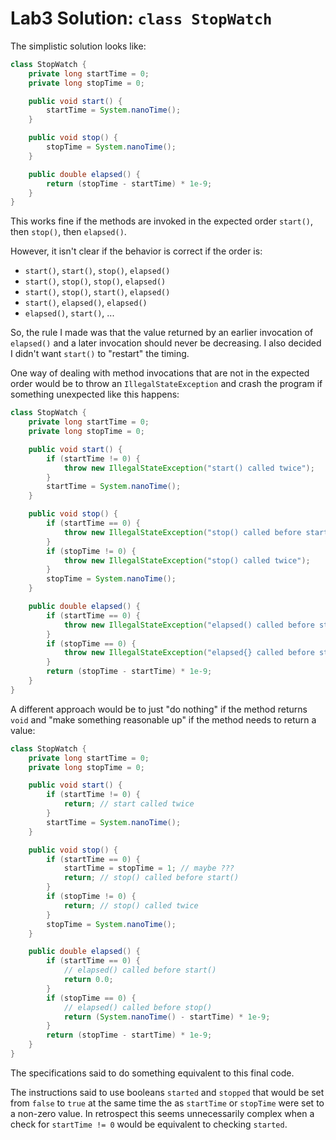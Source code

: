 # Lab3 Solution: `class StopWatch`

The simplistic solution looks like:
```java
class StopWatch {
    private long startTime = 0;
    private long stopTime = 0;

    public void start() {
        startTime = System.nanoTime();
    }

    public void stop() {
        stopTime = System.nanoTime();
    }

    public double elapsed() {
        return (stopTime - startTime) * 1e-9;
    }
}
```

This works fine if the methods are invoked
in the expected order `start()`, then `stop()`, then `elapsed()`.

However, it isn't clear if the behavior is correct if
the order is:
* `start()`, `start()`, `stop()`, `elapsed()`
* `start()`, `stop()`, `stop()`, `elapsed()`
* `start()`, `stop()`, `start()`, `elapsed()`
* `start()`, `elapsed()`, `elapsed()`
* `elapsed()`, `start()`, ...

So, the rule I made was that the value returned
by an earlier invocation of `elapsed()` and a
later invocation should never be decreasing.
I also decided I didn't want `start()` to "restart"
the timing.

One way of dealing with
method invocations that are
not in the expected order would
be to throw an `IllegalStateException`
and crash the program if something
unexpected like this happens:

```java
class StopWatch {
    private long startTime = 0;
    private long stopTime = 0;

    public void start() {
        if (startTime != 0) {
            throw new IllegalStateException("start() called twice");
        }
        startTime = System.nanoTime();
    }

    public void stop() {
        if (startTime == 0) {
            throw new IllegalStateException("stop() called before start()");
        }
        if (stopTime != 0) {
            throw new IllegalStateException("stop() called twice");
        }
        stopTime = System.nanoTime();
    }

    public double elapsed() {
        if (startTime == 0) {
            throw new IllegalStateException("elapsed() called before start()");
        }
        if (stopTime == 0) {
            throw new IllegalStateException("elapsed{} called before stop()");
        }
        return (stopTime - startTime) * 1e-9;
    }
}
```

A different approach would be to just "do nothing" if the
method returns `void` and "make something reasonable up" if
the method needs to return a value:

```java
class StopWatch {
    private long startTime = 0;
    private long stopTime = 0;

    public void start() {
        if (startTime != 0) {
            return; // start called twice
        }
        startTime = System.nanoTime();
    }

    public void stop() {
        if (startTime == 0) {
            startTime = stopTime = 1; // maybe ???
            return; // stop() called before start()
        }
        if (stopTime != 0) {
            return; // stop() called twice
        }
        stopTime = System.nanoTime();
    }

    public double elapsed() {
        if (startTime == 0) {
            // elapsed() called before start()
            return 0.0;
        }
        if (stopTime == 0) {
            // elapsed() called before stop()
            return (System.nanoTime() - startTime) * 1e-9;
        }
        return (stopTime - startTime) * 1e-9;
    }
}
```

The specifications said to do something equivalent to
this final code.

The instructions said to use booleans `started` and `stopped`
that would be set from `false` to `true` at the same time the
as `startTime` or `stopTime` were set to a non-zero value. In
retrospect this seems unnecessarily complex when a check for
`startTime != 0` would be equivalent to checking `started`.
